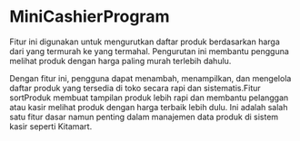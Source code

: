 # MiniCashierProgram
Fitur ini digunakan untuk mengurutkan daftar produk berdasarkan harga dari yang termurah ke yang termahal. Pengurutan ini membantu pengguna melihat produk dengan harga paling murah terlebih dahulu.

Dengan fitur ini, pengguna dapat menambah, menampilkan, dan mengelola daftar produk yang tersedia di toko secara rapi dan sistematis.Fitur sortProduk membuat tampilan produk lebih rapi dan membantu pelanggan atau kasir melihat produk dengan harga terbaik lebih dulu. Ini adalah salah satu fitur dasar namun penting dalam manajemen data produk di sistem kasir seperti Kitamart.
